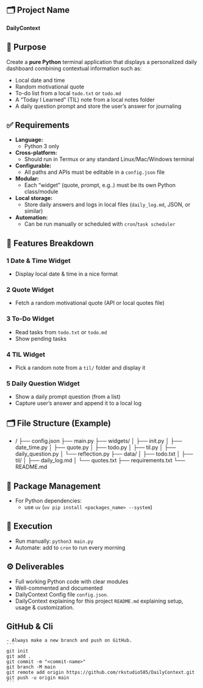 ## 🗂️ Project Name
**DailyContext**

## 📝 Purpose
Create a **pure Python** terminal application that displays a personalized daily dashboard combining contextual information such as:
- Local date and time
- Random motivational quote
- To-do list from a local `todo.txt` or `todo.md`
- A “Today I Learned” (TIL) note from a local notes folder
- A daily question prompt and store the user’s answer for journaling

## ✅ Requirements
- **Language:** 
    - Python 3 only
- **Cross-platform:** 
    - Should run in Termux or any standard Linux/Mac/Windows terminal
- **Configurable:** 
    - All paths and APIs must be editable in a `config.json` file
- **Modular:** 
    - Each “widget” (quote, prompt, e.g..) must be its own Python class/module
- **Local storage:** 
    - Store daily answers and logs in local files (`daily_log.md`, JSON, or similar)
- **Automation:** 
    - Can be run manually or scheduled with `cron`/`task scheduler`

## 🧩 Features Breakdown
### 1 Date & Time Widget
- Display local date & time in a nice format

### 2 Quote Widget
- Fetch a random motivational quote (API or local quotes file)

### 3 To-Do Widget
- Read tasks from `todo.txt` or `todo.md`
- Show pending tasks

### 4 TIL Widget
- Pick a random note from a `til/` folder and display it

### 5 Daily Question Widget
- Show a daily prompt question (from a list)
- Capture user’s answer and append it to a local log


## 🗂️ File Structure (Example)

- / 
    ├── config.json 
    ├── main.py 
    ├── widgets/ 
    │   ├── init.py 
    │   ├── date_time.py 
    │   ├── quote.py 
    │   ├── todo.py 
    │   ├── til.py 
    │   ├── daily_question.py 
    │   └── reflection.py 
    ├── data/ 
    │   ├── todo.txt 
    │   ├── til/ 
    │   ├── daily_log.md 
    │   └── quotes.txt 
    ├── requirements.txt 
    └── README.md

## 📌 Package Management
- For Python dependencies:
    - use `uv` (`uv pip install <packages_name> --system`)

## 🚀 Execution
- Run manually: `python3 main.py`
- Automate: add to `cron` to run every morning

## ⚙️ Deliverables
- Full working Python code with clear modules
- Well-commented and documented
- DailyContext Config file `config.json`.
- DailyContext explaining for this project `README.md` explaining setup, usage & customization.

## GitHub & Cli
    - Always make a new branch and push on GitHub.
    ```
    git init
    git add .
    git commit -m "<commit-name>"
    git branch -M main
    git remote add origin https://github.com/rkstudio585/DailyContext.git
    git push -u origin main
    ```
